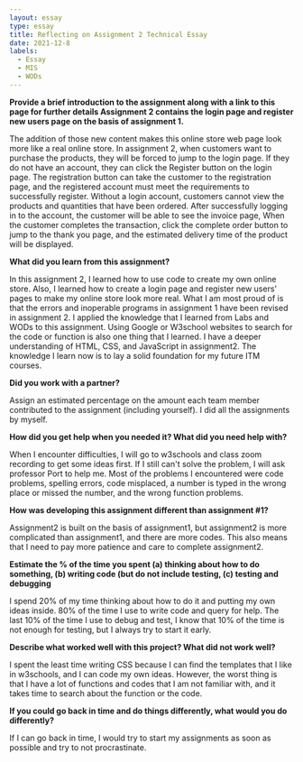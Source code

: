 ```yaml
---
layout: essay
type: essay
title: Reflecting on Assignment 2 Technical Essay
date: 2021-12-8
labels:
  - Essay
  - MIS
  - WODs
---
```


<b><p>Provide a brief introduction to the assignment along with a link to this page for further details Assignment 2 contains the login page and register new users page on the basis of assignment 1.</p> </b>

<p>The addition of those new content makes this online store web page look more like a real online store. In assignment 2, when customers want to purchase the products, they will be forced to jump to the login page. If they do not have an account, they can click the Register button on the login page. The registration button can take the customer to the registration page, and the registered account must meet the requirements to successfully register. Without a login account, customers cannot view the products and quantities that have been ordered. After successfully logging in to the account, the customer will be able to see the invoice page, When the customer completes the transaction, click the complete order button to jump to the thank you page, and the estimated delivery time of the product will be displayed.</p>



<b><p>What did you learn from this assignment?</p></b>

<p>In this assignment 2, I learned how to use code to create my own online store. Also, I learned how to create a login page and register new users' pages to make my online store look more real. What I am most proud of is that the errors and inoperable programs in assignment 1 have been revised in assignment 2. I applied the knowledge that I learned from Labs and WODs to this assignment. Using Google or W3school websites to search for the code or function is also one thing that I learned.  I have a deeper understanding of HTML, CSS, and JavaScript in assignment2. The knowledge I learn now is to lay a solid foundation for my future ITM courses.</p>

<b><p>Did you work with a partner?</p></b>

<p>Assign an estimated percentage on the amount each team member contributed to the assignment (including yourself). I did all the assignments by myself.</p> 

<b><p>How did you get help when you needed it? What did you need help with?</p></b>

<p>When I encounter difficulties, I will go to w3schools and class zoom recording to get some ideas first. If I still can't solve the problem, I will ask professor Port to help me. Most of the problems I encountered were code problems, spelling errors, code misplaced, a number is typed in the wrong place or missed the number, and the wrong function problems. </p>

<b><p>How was developing this assignment different than assignment #1?</p> </b>

<p>Assignment2 is built on the basis of assignment1, but assignment2 is more complicated than assignment1, and there are more codes. This also means that I need to pay more patience and care to complete assignment2.</p>

<b><p>Estimate the % of the time you spent (a) thinking about how to do something, (b) writing code (but do not include testing, (c) testing and debugging</p></b>

<p>I spend 20% of my time thinking about how to do it and putting my own ideas inside. 80% of the time I use to write code and query for help. The last 10% of the time I use to debug and test, I know that 10% of the time is not enough for testing, but I always try to start it early.</p> 

<b><p>Describe what worked well with this project? What did not work well?</p></b>

<p>I spent the least time writing CSS because I can find the templates that I like in w3schools, and I can code my own ideas. However, the worst thing is that I have a lot of functions and codes that I am not familiar with, and it takes time to search about the function or the code.</p>

<b><p>If you could go back in time and do things differently, what would you do differently?</p></b>

<p>If I can go back in time, I would try to start my assignments as soon as possible and try to not procrastinate.</p>

